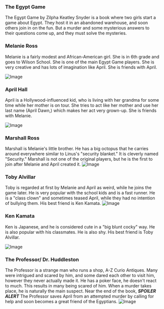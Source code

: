 
### The Egypt Game
The Egypt Game by Zilpha Keatley Snyder is a book where two girls start a game about Egypt. They host it in an abandoned warehouse, and soon others join in on the fun. But a murder and some mysterious answers to their questions come up, and they must solve the mysteries.

### Melanie Ross
Melanie is a fairly modest and African-American girl. She is in 6th grade and goes to Wilson School. She is one of the main Egypt Game players. She is very creative and has lots of imagination like April. She is friends with April.

![Image](https://vignette2.wikia.nocookie.net/greensky/images/e/e1/Char-game-mel.jpg/revision/latest?cb=20100520153842)

### April Hall
April is a Hollywood-influenced kid, who is living with her grandma for some time while her mother is on tour. She tries to act like her mother and use her last name (April Dawn,) which makes her act very grown-up. She is friends with Melanie.

![Image](https://vignette3.wikia.nocookie.net/greensky/images/7/71/Char-game-april.jpg/revision/latest?cb=20100520161735)

### Marshall Ross
Marshall is Melanie's little brother. He has a big octopus that he carries around everywhere similar to Linus's "security blanket." It is cleverly named "Security." Marshall is not one of the original players, but he is the first to join after Melanie and April created it. 
![Image](http://vignette2.wikia.nocookie.net/greensky/images/a/a0/Char-game-mar.jpg/revision/latest?cb=20100520161233)
### Toby Alvillar
Toby is regarded at first by Melanie and April as weird, while he joins the game later. He is very popular with the school kids and is a fast runner. He is a "class clown" and sometimes teased April, while they had no intention of bullying them. His best friend is Ken Kamata.
![Image](http://img1.wikia.nocookie.net/__cb20100520161957/greensky/images/8/8e/Char-game-toby.jpg)

### Ken Kamata 
Ken is Japanese, and he is considered cute in a "big blunt cocky" way. He is also popular with his classmates. He is also shy. His best friend is Toby Alvillar.

![Image](https://vignette2.wikia.nocookie.net/greensky/images/6/63/Char-game-ken.jpg/revision/latest?cb=20100520161431)

### The Professor/ Dr. Huddleston
The Professor is a strange man who runs a shop, A-Z Curio Antiques. Many were intrigued and scared by him, and some dared each other to visit him, however they never actually made it. He has a poker face, he doesn't react to much. This results in many being scared of him. When a murder takes place, he is naturally the main suspect. Near the end of the book, ***SPOILER ALERT***
The Professor saves April from an attempted murder by calling for help and soon becomes a great friend of the Egyptians.
![Image](http://vignette2.wikia.nocookie.net/greensky/images/7/78/Char-game-prof.jpg/revision/latest?cb=20100520153915)
